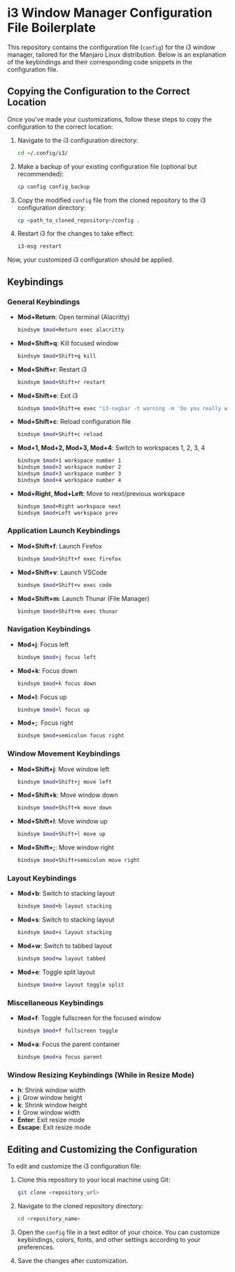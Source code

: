 # i3 Window Manager Configuration File Boilerplate

This repository contains the configuration file (`config`) for the i3 window manager, tailored for the Manjaro Linux distribution. Below is an explanation of the keybindings and their corresponding code snippets in the configuration file.

## Copying the Configuration to the Correct Location

Once you've made your customizations, follow these steps to copy the configuration to the correct location:

1. Navigate to the i3 configuration directory:
   ```bash
   cd ~/.config/i3/
   ```

2. Make a backup of your existing configuration file (optional but recommended):
   ```bash
   cp config config_backup
   ```

3. Copy the modified `config` file from the cloned repository to the i3 configuration directory:
   ```bash
   cp <path_to_cloned_repository>/config .
   ```

4. Restart i3 for the changes to take effect:
   ```bash
   i3-msg restart
   ```

Now, your customized i3 configuration should be applied.



## Keybindings

### General Keybindings

- **Mod+Return**: Open terminal (Alacritty)
  ```bash
  bindsym $mod+Return exec alacritty
  ```

- **Mod+Shift+q**: Kill focused window
  ```bash
  bindsym $mod+Shift+q kill
  ```

- **Mod+Shift+r**: Restart i3
  ```bash
  bindsym $mod+Shift+r restart
  ```

- **Mod+Shift+e**: Exit i3
  ```bash
  bindsym $mod+Shift+e exec "i3-nagbar -t warning -m 'Do you really want to exit i3?' -b 'Yes, exit i3' 'i3-msg exit'"
  ```

- **Mod+Shift+c**: Reload configuration file
  ```bash
  bindsym $mod+Shift+c reload
  ```

- **Mod+1, Mod+2, Mod+3, Mod+4**: Switch to workspaces 1, 2, 3, 4
  ```bash
  bindsym $mod+1 workspace number 1
  bindsym $mod+2 workspace number 2
  bindsym $mod+3 workspace number 3
  bindsym $mod+4 workspace number 4
  ```

- **Mod+Right, Mod+Left**: Move to next/previous workspace
  ```bash
  bindsym $mod+Right workspace next
  bindsym $mod+Left workspace prev
  ```

### Application Launch Keybindings

- **Mod+Shift+f**: Launch Firefox
  ```bash
  bindsym $mod+Shift+f exec firefox
  ```

- **Mod+Shift+v**: Launch VSCode
  ```bash
  bindsym $mod+Shift+v exec code
  ```

- **Mod+Shift+m**: Launch Thunar (File Manager)
  ```bash
  bindsym $mod+Shift+m exec thunar
  ```

### Navigation Keybindings

- **Mod+j**: Focus left
  ```bash
  bindsym $mod+j focus left
  ```

- **Mod+k**: Focus down
  ```bash
  bindsym $mod+k focus down
  ```

- **Mod+l**: Focus up
  ```bash
  bindsym $mod+l focus up
  ```

- **Mod+;**: Focus right
  ```bash
  bindsym $mod+semicolon focus right
  ```

### Window Movement Keybindings

- **Mod+Shift+j**: Move window left
  ```bash
  bindsym $mod+Shift+j move left
  ```

- **Mod+Shift+k**: Move window down
  ```bash
  bindsym $mod+Shift+k move down
  ```

- **Mod+Shift+l**: Move window up
  ```bash
  bindsym $mod+Shift+l move up
  ```

- **Mod+Shift+;**: Move window right
  ```bash
  bindsym $mod+Shift+semicolon move right
  ```

### Layout Keybindings

- **Mod+b**: Switch to stacking layout
  ```bash
  bindsym $mod+b layout stacking
  ```

- **Mod+s**: Switch to stacking layout
  ```bash
  bindsym $mod+s layout stacking
  ```

- **Mod+w**: Switch to tabbed layout
  ```bash
  bindsym $mod+w layout tabbed
  ```

- **Mod+e**: Toggle split layout
  ```bash
  bindsym $mod+e layout toggle split
  ```

### Miscellaneous Keybindings

- **Mod+f**: Toggle fullscreen for the focused window
  ```bash
  bindsym $mod+f fullscreen toggle
  ```

- **Mod+a**: Focus the parent container
  ```bash
  bindsym $mod+a focus parent
  ```

### Window Resizing Keybindings (While in Resize Mode)

- **h**: Shrink window width
- **j**: Grow window height
- **k**: Shrink window height
- **l**: Grow window width
- **Enter**: Exit resize mode
- **Escape**: Exit resize mode

## Editing and Customizing the Configuration

To edit and customize the i3 configuration file:

1. Clone this repository to your local machine using Git:
   ```bash
   git clone <repository_url>
   ```

2. Navigate to the cloned repository directory:
   ```bash
   cd <repository_name>
   ```

3. Open the `config` file in a text editor of your choice. You can customize keybindings, colors, fonts, and other settings according to your preferences.

4. Save the changes after customization.

